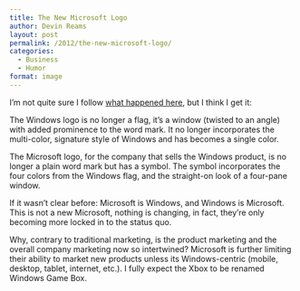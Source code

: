```yaml
---
title: The New Microsoft Logo
author: Devin Reams
layout: post
permalink: /2012/the-new-microsoft-logo/
categories:
  - Business
  - Humor
format: image
---
```

I&#8217;m not quite sure I follow [what happened here][1], but I think I get it:

The Windows logo is no longer a flag, it&#8217;s a window (twisted to an angle) with added prominence to the word mark. It no longer incorporates the multi-color, signature style of Windows and has becomes a single color.

The Microsoft logo, for the company that sells the Windows product, is no longer a plain word mark but has a symbol. The symbol incorporates the four colors from the Windows flag, and the straight-on look of a four-pane window.

If it wasn&#8217;t clear before: Microsoft is Windows, and Windows is Microsoft. This is not a new Microsoft, nothing is changing, in fact, they&#8217;re only becoming more locked in to the status quo.

Why, contrary to traditional marketing, is the product marketing and the overall company marketing now so intertwined? Microsoft is further limiting their ability to market new products unless its Windows-centric (mobile, desktop, tablet, internet, etc.). I fully expect the Xbox to be renamed Windows Game Box.

 [1]: http://seattletimes.nwsource.com/html/businesstechnology/2018972097_microsoftlogo23.html